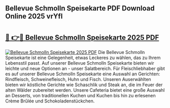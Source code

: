## Bellevue Schmolln Speisekarte PDF Download Online 2025 vrYfI

# <h2><a href="http://gcc2icw.nevu.top/?p=Bellevue+Schmolln+Speisekarte">🔗 👉🔴 Bellevue Schmolln Speisekarte 2025 PDF</a></h2>

[![Bellevue Schmolln Speisekarte 2025 PDF](https://i.imgur.com/dBaPXMq.png)](http://gcc2icw.nevu.top/?p=Bellevue+Schmolln+Speisekarte)
Die Bellevue Schmolln Speisekarte ist eine Gelegenheit, etwas Leckeres zu wählen, das zu Ihrem Lebensstil passt. Auf unserer Bellevue Schmolln Speisekarte bieten wir leichte und neue Optionen an - unser Salatbereich. Für Fleischliebhaber gibt es auf unserer Bellevue Schmolln Speisekarte eine Auswahl an Gerichten: Rindfleisch, Schweinefleisch, Huhn und Fisch. Unseren Auserwählten bieten wir köstliche Gerichte wie Schaschlik und Steak an, die im Feuer der alten Wälder zubereitet werden. Unsere Cafeteria bietet eine große Auswahl an Desserts, von traditionellen Kuchen und Kuchen bis hin zu erlesenen Crème Brûlée und Schokoladenstückchen.

